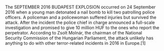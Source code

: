 The SEPTEMBER 2016 BUDAPEST EXPLOSION occurred on 24 September 2016 when a young man detonated a nail bomb to kill two patrolling police officers. A policeman and a policewoman suffered injuries but survived the attack. After the incident the police chief in charge announced a full-scale investigation and promised to give 10 million HUF to the ones who report the perpetrator. According to Zsolt Molnár, the chairman of the National Security Commission of the Hungarian Parliament, the attack unlikely has anything to do with other terror-related incidents in 2016 in Europe.[1]
